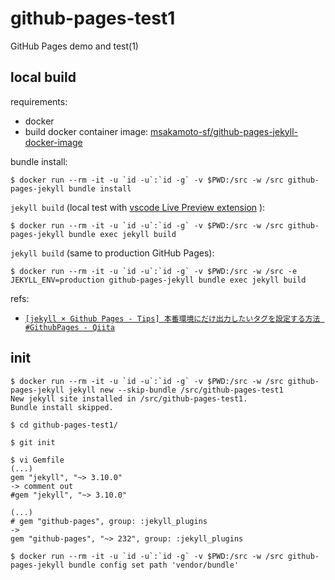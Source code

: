 # github-pages-test1

GitHub Pages demo and test(1)

## local build

requirements:

- docker
- build docker container image: [msakamoto-sf/github-pages-jekyll-docker-image](https://github.com/msakamoto-sf/github-pages-jekyll-docker-image)

bundle install:

```
$ docker run --rm -it -u `id -u`:`id -g` -v $PWD:/src -w /src github-pages-jekyll bundle install
```

`jekyll build` (local test with [vscode Live Preview extension](https://marketplace.visualstudio.com/items?itemName=ms-vscode.live-server) ):

```
$ docker run --rm -it -u `id -u`:`id -g` -v $PWD:/src -w /src github-pages-jekyll bundle exec jekyll build
```

`jekyll build` (same to production GitHub Pages):

```
$ docker run --rm -it -u `id -u`:`id -g` -v $PWD:/src -w /src -e JEKYLL_ENV=production github-pages-jekyll bundle exec jekyll build
```

refs:

- [`[jekyll × Github Pages - Tips] 本番環境にだけ出力したいタグを設定する方法 #GithubPages - Qiita`](https://qiita.com/rhinonolike/items/7c1bb1ae85605f099f70)

## init

```
$ docker run --rm -it -u `id -u`:`id -g` -v $PWD:/src -w /src github-pages-jekyll jekyll new --skip-bundle /src/github-pages-test1
New jekyll site installed in /src/github-pages-test1.
Bundle install skipped.

$ cd github-pages-test1/

$ git init

$ vi Gemfile
(...)
gem "jekyll", "~> 3.10.0"
-> comment out
#gem "jekyll", "~> 3.10.0"

(...)
# gem "github-pages", group: :jekyll_plugins
->
gem "github-pages", "~> 232", group: :jekyll_plugins

$ docker run --rm -it -u `id -u`:`id -g` -v $PWD:/src -w /src github-pages-jekyll bundle config set path 'vendor/bundle'
```
